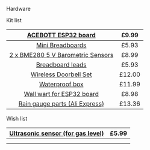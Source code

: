 ﻿Hardware

Kit list

|[ACEBOTT ESP32 board](https://www.amazon.co.uk/dp/B0D5D7Q42V?ref=ppx_yo2ov_dt_b_fed_asin_title)|£9.99|
| :-: | :-: |
|[Mini Breadboards](https://www.amazon.co.uk/dp/B01N0YWIR7?ref=ppx_yo2ov_dt_b_fed_asin_title&th=1)|£5.93|
|[2 x  BME280 5 V Barometric Sensors](https://www.amazon.co.uk/dp/B0C4L8BKJP?ref=ppx_yo2ov_dt_b_fed_asin_title)|£8.99|
|[Breadboard leads](https://www.amazon.co.uk/dp/B01EV70C78?ref=ppx_yo2ov_dt_b_fed_asin_title&th=1)|£5.93|
|[Wireless Doorbell Set](https://www.amazon.co.uk/dp/B07Z4936W9?ref=ppx_yo2ov_dt_b_fed_asin_title&th=1)|£12.00|
|[Waterproof box](https://www.amazon.co.uk/dp/B0DPWX52CL?ref=ppx_yo2ov_dt_b_fed_asin_title)|£11.99|
|[Wall wart for ESP32 board](https://www.amazon.co.uk/dp/B08ZN476FW?ref=ppx_yo2ov_dt_b_fed_asin_title)|£8.98|
|[Rain gauge parts (Ali Express)](https://www.aliexpress.com/item/1005006475622442.html?spm=a2g0o.order_list.order_list_main.5.500c1802Bo3v0O)|£13.36|


Wish list

|[Ultrasonic sensor (for gas level)](https://www.amazon.co.uk/Waterproof-Ultrasonic-Measurement-Automotive-Integrated/dp/B0DKMCWT2P/ref=sr_1_1?crid=2SVCUWCA2HBVU&dib=eyJ2IjoiMSJ9.bRAEf8U1Co_EznKjl1FUGGkOfEsZTgNZ0iT0JtNZzfgjcsAp71662C_vNipMgT1FPym9aCwpCGi3Oqt--iMiXkmTVxGq0Jo3zoNFQko1hUvM279peVZj2O60irj6sSOR-cWJWITKBB-ye6CTcS8rZc3q8puU5pTClltty0g318wufyfgMP-FxOZswD_0Eilx5ocKRhzzI9sueXfZx_svjkXKCo1uEwAYhcC-8hVzV3NJZITQE68VKSoQmC-vS6Vn4K6Wq4Ou6eJVVzMsaKhaT8M53MBGxZ7i2iB2Fqlxyfs.SaUU3NBEDmUP2anaQxCpza4z9fELqJJLiY9qQM8JtHw&dib_tag=se&keywords=JSN-SR04T&qid=1757968677&s=industrial&sprefix=jsn-sr04t%2Cindustrial%2C80&sr=1-1)|£5.99|
| :-: | :-: |
|||
|||


